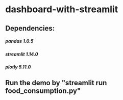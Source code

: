 # dashboard-with-streamlit

## Dependencies:
##### pandas 1.0.5
##### streamlit 1.14.0
##### plotly 5.11.0

## Run the demo by "streamlit run food_consumption.py"
